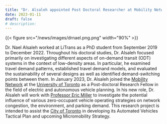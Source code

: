 ```yaml
---
title: "Dr. Alsaleh appointed Post Doctoral Researcher at Mobility Network, University of Toronto"
date: 2023-01-11
draft: false
# description:
---
```

{{< figure src="/news/images/drnael.png.png" width="90%" >}}


<!--more-->

Dr. Nael Alsaleh worked at LiTrans as a PhD student from September 2019 to December 2022. Throughout his doctoral studies, Dr. Alsaleh focused primarily on investigating different aspects of on-demand transit (ODT) systems in the context of low-density areas. In particular, he examined travel demand patterns, established travel demand models, and evaluated the sustainability of several designs as well as identified demand-switching points between them. In January 2023, Dr. Alsaleh joined the [Mobility Network](https://www.mobilitynetwork.utoronto.ca/) at the [University of Toronto](https://www.utoronto.ca/) as a Post-doctoral Research Fellow in the field of electric and autonomous vehicle planning. In his new role, Dr. Alsaleh will work with [Professor Eric Miller](https://civmin.utoronto.ca/home/about-us/directory/professors/eric-miller/) to investigate the potential influence of various zero-occupant vehicle operating strategies on network congestion, the environment, and parking demand. This research project is intended to assist the [City of Toronto](https://www.toronto.ca/) in developing its Automated Vehicles Tactical Plan and upcoming Micromobility Strategy.
